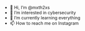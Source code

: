 - 👋 Hi, I’m @mxth2xs
- 👀 I’m interested in cybersecurity
- 🌱 I’m currently learning everything
- 📫 How to reach me on Instagram

<!---
mxth2xs/mxth2xs is a ✨ special ✨ repository because its `README.md` (this file) appears on your GitHub profile.
You can click the Preview link to take a look at your changes.
--->
